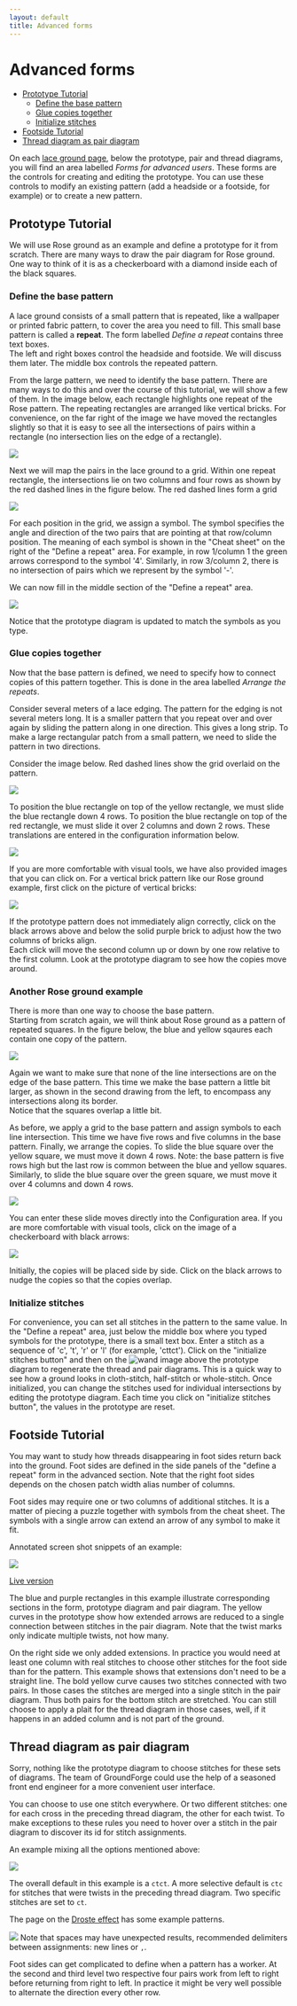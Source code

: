 ```yaml
---
layout: default
title: Advanced forms
---
```


Advanced forms
==============

[lace ground page]: /GroundForge/tiles?tile=5831,-4-7&patchWidth=9&patchHeight=9&shiftColsSE=4&shiftRowsSE=2&shiftColsSW=0&shiftRowsSW=2&

+ [Prototype Tutorial](#prototype-tutorial)
   + [Define the base pattern](#define-the-base-pattern)
   + [Glue copies together](#glue-copies-together)
   + [Initialize stitches](#initialize-stitches)
+ [Footside Tutorial](#footside-tutorial)
+ [Thread diagram as pair diagram](#thread-diagram-as-pair-diagram)

On each [lace ground page], below the prototype, pair and thread diagrams, you will find an area labelled _Forms for advanced users_.  These forms are the controls for creating and editing the prototype.
You can use these controls to modify an existing pattern (add a headside or a footside, for example) or to create a new pattern.

Prototype Tutorial
------------------
We will use Rose ground as an example and define a prototype for it from scratch.
There are many ways to draw the pair diagram for Rose ground.
One way to think of it is as a checkerboard with a diamond inside each of the black squares.

### Define the base pattern
A lace ground consists of a small pattern that is repeated, like a wallpaper or printed fabric pattern, to cover the area you need to fill.
This small base pattern is called a __repeat__.  The form labelled _Define a repeat_ contains three text boxes.  
The left and right boxes control the headside and footside.  We will discuss them later.  The middle box controls the repeated pattern.

From the large pattern, we need to identify the base pattern.  There are many ways to do this and over the course of this tutorial, we will show a few of them.
In the image below, each rectangle highlights one repeat of the Rose pattern.  The repeating rectangles are arranged like vertical bricks.
For convenience, on the far right of the image we have moved the rectangles slightly so that it is easy to see all the intersections of pairs within a rectangle (no intersection lies on the edge of a rectangle).

![](images/repeat.png)

Next we will map the pairs in the lace ground to a grid.  Within one repeat rectangle, the intersections lie on two columns and four rows as shown by the red dashed lines in the figure below.  The red dashed lines form a grid

![](images/rose-grid-symbols.png)

For each position in the grid, we assign a symbol.  The symbol specifies the angle and direction of the two pairs that are pointing at that row/column position.
The meaning of each symbol is shown in the "Cheat sheet" on the right of the "Define a repeat" area.  For example, in row 1/column 1 the green arrows correspond to the symbol '4'.  Similarly, in row 3/column 2, there is no intersection of pairs which we represent by the symbol '-'.

We can now fill in the middle section of the "Define a repeat" area.

![](images/rose_vertical_brick_definition.png)

Notice that the prototype diagram is updated to match the symbols as you type.

### Glue copies together

Now that the base pattern is defined, we need to specify how to connect copies of this pattern together.  This is done in the area labelled _Arrange the repeats_.

Consider several meters of a lace edging.  The pattern for the edging is not several meters long.  It is a smaller pattern that you repeat over and over again by sliding the pattern along in one direction.  This gives a long strip.  To make a large rectangular patch from a small pattern, we need to slide the pattern in two directions.

Consider the image below. Red dashed lines show the grid overlaid on the pattern.

![](images/rose-translation-vectors.png)

To position the blue rectangle on top of the yellow rectangle, we must slide the blue rectangle down 4 rows.
To position the blue rectangle on top of the red rectangle, we must slide it over 2 columns and down 2 rows.  These translations are entered in the configuration information below.

![](images/rose_vertical_brick_arrange.png) 

If you are more comfortable with visual tools, we have also provided images that you can click on.
For a vertical brick pattern like our Rose ground example, first click on the picture of vertical bricks:

![](images/vertical-bricks.png)

If the prototype pattern does not immediately align correctly, click on the black arrows above and below the solid purple brick to adjust how the two columns of bricks align.  
Each click will move the second column up or down by one row relative to the first column.  Look at the prototype diagram to see how the copies move around.

### Another Rose ground example
There is more than one way to choose the base pattern.  
Starting from scratch again, we will think about Rose ground as a pattern of repeated squares.
In the figure below, the blue and yellow sqaures each contain one copy of the pattern.  

![](images/rose-checker-arrange.png)

Again we want to make sure that none of the line intersections are on the edge of the base pattern.  This time we make the base pattern a little bit larger, as shown in the second drawing from the left, to encompass any intersections along its border.  
Notice that the squares overlap a little bit.

As before, we apply a grid to the base pattern and assign symbols to each line intersection.  This time we have five rows and five columns in the base pattern.
Finally, we arrange the copies.  To slide the blue square over the yellow square, we must move it down 4 rows.  Note: the base pattern is five rows high but the last row is common between the blue and yellow squares.  Similarly, to slide the blue square over the green square, we must move it over 4 columns and down 4 rows.

![](images/rose-checker-define-repeat.png) 

You can enter these slide moves directly into the Configuration area.
If you are more comfortable with visual tools, click on the image of a checkerboard with black arrows:

![](images/overlapping-checkers.png)

Initially, the copies will be placed side by side.  Click on the black arrows to nudge the copies so that the copies overlap.

### Initialize stitches

For convenience, you can set all stitches in the pattern to the same value.  In the "Define a repeat" area, just below the middle box where you typed symbols for the prototype, there is a small text box.  Enter a stitch as a sequence of 'c', 't', 'r' or 'l' (for example, 'cttct').  Click on the "initialize stitches button" and then on the ![wand](../images/wand.png) image above the prototype diagram to regenerate the thread and pair diagrams.  This is a quick way to see how a ground looks in cloth-stitch, half-stitch or whole-stitch.  Once initialized, you can change the stitches used for individual intersections by editing the prototype diagram.  Each time you click on "initialize stitches button", the values in the prototype are reset.

Footside Tutorial
-----------------
You may want to study how threads disappearing in foot sides return back into the ground.
Foot sides are defined in the side panels of the "define a repeat" form in the advanced section.
Note that the right foot sides depends on the chosen patch width alias number of columns.

Foot sides may require one or two columns of additional stitches.
It is a matter of piecing a puzzle together with symbols from the cheat sheet.
The symbols with a single arrow can extend an arrow of any symbol to make it fit.

Annotated screen shot snippets of an example:

![](images/foot-sides.png)

[Live version](/GroundForge/tiles?patchWidth=7&patchHeight=18&a3=-&footside=B,-,C,-,B,-,B,-,&tile=-5-,5-5,-5-,B-C,-5-&headside=5,-,&footsideStitch=tctctr&tileStitch=ct&headsideStitch=-&shiftColsSW=-2&shiftRowsSW=4&shiftColsSE=2&shiftRowsSE=4)

The blue and purple rectangles in this example illustrate corresponding
sections in the form, prototype diagram and pair diagram.
The yellow curves in the prototype show how extended arrows are reduced
to a single connection between stitches in the pair diagram.
Note that the twist marks only indicate multiple twists, not how many.

On the right side we only added extensions.
In practice you would need at least one column with real stitches
to choose other stitches for the foot side than for the pattern.
This example shows that extensions don't need to be a straight line. 
The bold yellow curve causes two stitches connected with two pairs.
In those cases the stitches are merged into a single stitch in the pair diagram.
Thus both pairs for the bottom stitch are stretched.
You can still choose to apply a plait for the thread diagram in those cases,
well, if it happens in an added column and is not part of the ground.

Thread diagram as pair diagram
------------------------------

Sorry, nothing like the prototype diagram to choose stitches for these sets of diagrams.
The team of GroundForge could use the help of a seasoned front end engineer for a more convenient user interface.

You can choose to use one stitch everywhere. Or two different stitches:
one for each cross in the preceding thread diagram, the other for each twist.
To make exceptions to these rules you need to hover over a stitch
in the pair diagram to discover its id for stitch assignments.

An example mixing all the options mentioned above:

![](images/assign-stitches.png)

The overall default in this example is a `ctct`.
A more selective default is `ctc` for stitches that were twists in the preceding thread diagram.
Two specific stitches are set to `ct`.

The page on the [Droste effect](Droste-effect) has some example patterns.

![](../images/under-construction.png) Note that spaces may have unexpected results, 
recommended delimiters between assignments: new lines or `,`.

Foot sides can get complicated to define when a pattern has a worker.
At the second and third level two respective four pairs
work from left to right before returning from right to left.
In practice it might be very well possible to alternate the direction every other row.

